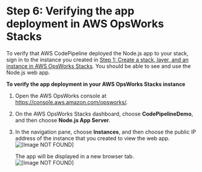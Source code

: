 # Step 6: Verifying the app deployment in AWS OpsWorks Stacks<a name="other-services-cp-chef12-verify"></a>

To verify that AWS CodePipeline deployed the Node\.js app to your stack, sign in to the instance you created in [Step 1: Create a stack, layer, and an instance in AWS OpsWorks Stacks](other-services-cp-chef12-stack.md)\. You should be able to see and use the Node\.js web app\.

**To verify the app deployment in your AWS OpsWorks Stacks instance**

1. Open the AWS OpsWorks console at [https://console\.aws\.amazon\.com/opsworks/](https://console.aws.amazon.com/opsworks/)\.

1. On the AWS OpsWorks Stacks dashboard, choose **CodePipelineDemo**, and then choose **Node\.js App Server**\.

1. In the navigation pane, choose **Instances**, and then choose the public IP address of the instance that you created to view the web app\.  
![\[Image NOT FOUND\]](http://docs.aws.amazon.com/opsworks/latest/userguide/images/cp_integ_instanceapp12.png)

   The app will be displayed in a new browser tab\.  
![\[Image NOT FOUND\]](http://docs.aws.amazon.com/opsworks/latest/userguide/images/cp_integ_successnode12.png)